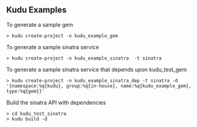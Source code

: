 ## Kudu Examples

To generate a sample gem

```
> kudu create-project -n kudu_example_gem 
```

To generate a sample sinatra service 

```
> kudu create-project -n kudu_example_sinatra  -t sinatra
```

To generate a sample sinatra service that depends upon kudu_test_gem

```
> kudu create-project -n kudu_example_sinatra_dep -t sinatra -d '{namespace:%q{kudu}, group:%q{in-house}, name:%q{kudu_example_gem}, type:%q{gem}}'
```

Build the sinatra API with dependencies

```
> cd kudu_test_sinatra
> kudu build -d
```
